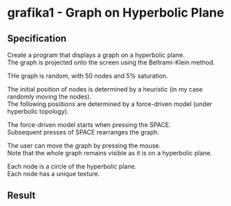 # grafika1 - Graph on Hyperbolic Plane

## Specification

Create a program that displays a graph on a hyperbolic plane. <br />
The graph is projected onto the screen using the Beltrami-Klein method.

THe graph is random, with 50 nodes and 5% saturation.

The initial position of nodes is determined by a heuristic (in my case randomly moving the nodes). <br />
The following posiitions are determined by a force-driven model (under hyperbolic topology).

The force-driven model starts when pressing the SPACE. <br />
Subsequent presses of SPACE rearranges the graph.

The user can move the graph by pressing the mouse. <br />
Note that the whole graph remains visible as it is on a hyperbolic plane.

Each node is a circle of the hyperbolic plane. <br />
Each node has a unique texture.

## Result

